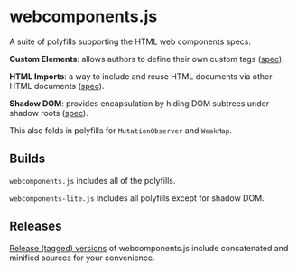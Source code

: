 webcomponents.js
================

A suite of polyfills supporting the HTML web components specs:

**Custom Elements**: allows authors to define their own custom tags ([spec](https://w3c.github.io/webcomponents/spec/custom/)).

**HTML Imports**: a way to include and reuse HTML documents via other HTML documents ([spec](https://w3c.github.io/webcomponents/spec/imports/)).

**Shadow DOM**: provides encapsulation by hiding DOM subtrees under shadow roots ([spec](https://w3c.github.io/webcomponents/spec/shadow/)).

This also folds in polyfills for `MutationObserver` and `WeakMap`.


## Builds

`webcomponents.js` includes all of the polyfills.

`webcomponents-lite.js` includes all polyfills except for shadow DOM.


## Releases

[Release (tagged) versions](https://github.com/Polymer/webcomponentsjs/releases) of webcomponents.js include concatenated and minified sources for your convenience.
